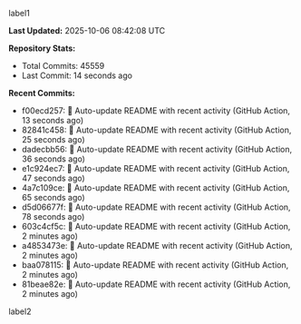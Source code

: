 
label1 
<!-- ACTIVITY_START -->
**Last Updated:** 2025-10-06 08:42:08 UTC

**Repository Stats:**
- Total Commits: 45559
- Last Commit: 14 seconds ago

**Recent Commits:**
- f00ecd257: 🤖 Auto-update README with recent activity (GitHub Action, 13 seconds ago)
- 82841c458: 🤖 Auto-update README with recent activity (GitHub Action, 25 seconds ago)
- dadecbb56: 🤖 Auto-update README with recent activity (GitHub Action, 36 seconds ago)
- e1c924ec7: 🤖 Auto-update README with recent activity (GitHub Action, 47 seconds ago)
- 4a7c109ce: 🤖 Auto-update README with recent activity (GitHub Action, 65 seconds ago)
- d5d06677f: 🤖 Auto-update README with recent activity (GitHub Action, 78 seconds ago)
- 603c4cf5c: 🤖 Auto-update README with recent activity (GitHub Action, 2 minutes ago)
- a4853473e: 🤖 Auto-update README with recent activity (GitHub Action, 2 minutes ago)
- baa078115: 🤖 Auto-update README with recent activity (GitHub Action, 2 minutes ago)
- 81beae82e: 🤖 Auto-update README with recent activity (GitHub Action, 2 minutes ago)
<!-- ACTIVITY_END -->

label2
